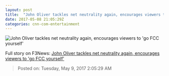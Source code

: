 ```yaml
---
layout: post
title:  "John Oliver tackles net neutrality again, encourages viewers to 'go FCC yourself'"
date: 2017-05-08 21:05:29Z
categories: cnn-com-entertainment
---
```


![John Oliver tackles net neutrality again, encourages viewers to 'go FCC yourself'](http://i2.cdn.turner.com/money/dam/assets/170508151312-john-oliver-net-neutrality-2-780x439.jpg)




Full story on F3News: [John Oliver tackles net neutrality again, encourages viewers to 'go FCC yourself'](http://www.f3nws.com/n/2Pn4nC)

> Posted on: Tuesday, May 9, 2017 2:05:29 AM
